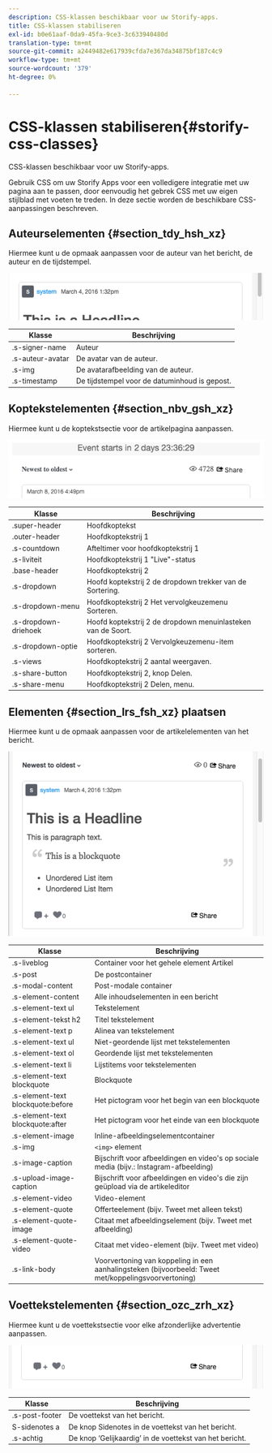 ```yaml
---
description: CSS-klassen beschikbaar voor uw Storify-apps.
title: CSS-klassen stabiliseren
exl-id: b0e61aaf-0da9-45fa-9ce3-3c633940480d
translation-type: tm+mt
source-git-commit: a2449482e617939cfda7e367da34875bf187c4c9
workflow-type: tm+mt
source-wordcount: '379'
ht-degree: 0%

---
```


# CSS-klassen stabiliseren{#storify-css-classes}

CSS-klassen beschikbaar voor uw Storify-apps.

Gebruik CSS om uw Storify Apps voor een volledigere integratie met uw pagina aan te passen, door eenvoudig het gebrek CSS met uw eigen stijlblad met voeten te treden. In deze sectie worden de beschikbare CSS-aanpassingen beschreven.

## Auteurselementen {#section_tdy_hsh_xz}

Hiermee kunt u de opmaak aanpassen voor de auteur van het bericht, de auteur en de tijdstempel.

![](assets/StorifyAuthorCSS.png)

| Klasse | Beschrijving |
|---|---|
| .s-signer-name | Auteur |
| .s-auteur-avatar | De avatar van de auteur. |
| .s-img | De avatarafbeelding van de auteur. |
| .s-timestamp | De tijdstempel voor de datuminhoud is gepost. |

## Koptekstelementen {#section_nbv_gsh_xz}

Hiermee kunt u de koptekstsectie voor de artikelpagina aanpassen.

![](assets/StorifyHeaderCSS-countdown-1.png)

| **Klasse** | **Beschrijving** |
|---|---|
| .super-header | Hoofdkoptekst |
| .outer-header | Hoofdkoptekstrij 1 |
| .s-countdown | Afteltimer voor hoofdkoptekstrij 1 |
| .s-liviteit | Hoofdkoptekstrij 1 &quot;Live&quot;-status |
| .base-header | Hoofdkoptekstrij 2 |
| .s-dropdown | Hoofd koptekstrij 2 de dropdown trekker van de Sortering. |
| .s-dropdown-menu | Hoofdkoptekstrij 2 Het vervolgkeuzemenu Sorteren. |
| .s-dropdown-driehoek | Hoofd koptekstrij 2 de dropdown menuinlasteken van de Soort. |
| .s-dropdown-optie | Hoofdkoptekstrij 2 Vervolgkeuzemenu-item sorteren. |
| .s-views | Hoofdkoptekstrij 2 aantal weergaven. |
| .s-share-button | Hoofdkoptekstrij 2, knop Delen. |
| .s-share-menu | Hoofdkoptekstrij 2 Delen, menu. |

## Elementen {#section_lrs_fsh_xz} plaatsen

Hiermee kunt u de opmaak aanpassen voor de artikelelementen van het bericht.

![](assets/StorifyPostCSS.png)

| **Klasse** | **Beschrijving** |
|---|---|
| .s-liveblog | Container voor het gehele element Artikel |
| .s-post | De postcontainer |
| .s-modal-content | Post-modale container |
| .s-element-content | Alle inhoudselementen in een bericht |
| .s-element-text ul | Tekstelement |
| .s-element-tekst h2 | Titel tekstelement |
| .s-element-text p | Alinea van tekstelement |
| .s-element-text ul | Niet-geordende lijst met tekstelementen |
| .s-element-text ol | Geordende lijst met tekstelementen |
| .s-element-text li | Lijstitems voor tekstelementen |
| .s-element-text blockquote | Blockquote |
| .s-element-text blockquote:before | Het pictogram voor het begin van een blockquote |
| .s-element-text blockquote:after | Het pictogram voor het einde van een blockquote |
| .s-element-image | Inline-afbeeldingselementcontainer |
| .s-img | `<img>` element |
| .s-image-caption | Bijschrift voor afbeeldingen en video&#39;s op sociale media (bijv.: Instagram-afbeelding) |
| .s-upload-image-caption | Bijschrift voor afbeeldingen en video&#39;s die zijn geüpload via de artikeleditor |
| .s-element-video | Video-element |
| .s-element-quote | Offerteelement (bijv. Tweet met alleen tekst) |
| .s-element-quote-image | Citaat met afbeeldingselement (bijv. Tweet met afbeelding) |
| .s-element-quote-video | Citaat met video-element (bijv. Tweet met video) |
| .s-link-body | Voorvertoning van koppeling in een aanhalingsteken (bijvoorbeeld: Tweet met/koppelingsvoorvertoning) |

## Voettekstelementen {#section_ozc_zrh_xz}

Hiermee kunt u de voettekstsectie voor elke afzonderlijke advertentie aanpassen.

![](assets/storify_CSS_footer.png)

| **Klasse** | **Beschrijving** |
|---|---|
| .s-post-footer | De voettekst van het bericht. |
| S-sidenotes a | De knop Sidenotes in de voettekst van het bericht. |
| .s-achtig | De knop ‘Gelijkaardig’ in de voettekst van het bericht. |
